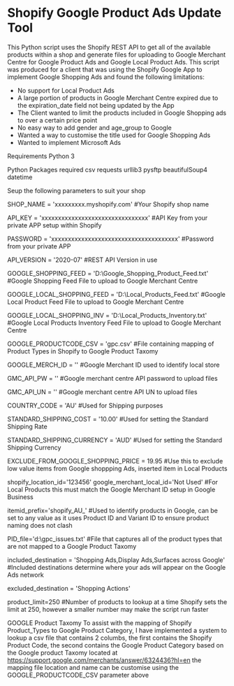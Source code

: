 # Shopify Google Product Ads Update Tool
This Python script uses the Shopify REST API to get all of the available products within a shop and generate files for uploading to Google Merchant Centre for Google Product Ads and Google Local Product Ads.  This script was
produced for a client that was using the Shopify Google App to implement Google Shopping Ads and found the following limitations:
- No support for Local Product Ads
- A large portion of products in Google Merchant Centre expired due to the expiration_date field not being updated by the App
- The Client wanted to limit the products included in Google Shopping ads to over a certain price point
- No easy way to add gender and age_group to Google
- Wanted a way to customise the title used for Google Shopping Ads
- Wanted to implement Microsoft Ads

Requirements
Python 3

Python Packages required
csv
requests
urllib3
pysftp
beautifulSoup4
datetime


Seup the following parameters to suit your shop

SHOP_NAME = 'xxxxxxxxx.myshopify.com'                                           #Your Shopify shop name

API_KEY = 'xxxxxxxxxxxxxxxxxxxxxxxxxxxxxxxx'                                    #API Key from your private APP setup within Shopify

PASSWORD = 'xxxxxxxxxxxxxxxxxxxxxxxxxxxxxxxxxxxxxx'                             #Password from your private APP

API_VERSION = '2020-07'                                                         #REST API Version in use

GOOGLE_SHOPPING_FEED = 'D:\Google_Shopping_Product_Feed.txt'                    #Google Shopping Feed File to upload to Google Merchant Centre

GOOGLE_LOCAL_SHOPPING_FEED = 'D:\Local_Products_Feed.txt'                       #Google Local Product Feed File to upload to Google Merchant Centre

GOOGLE_LOCAL_SHOPPING_INV = 'D:\Local_Products_Inventory.txt'                   #Google Local Products Inventory Feed File to upload to Google Merchant Centre

GOOGLE_PRODUCTCODE_CSV = 'gpc.csv'                                              #File containing mapping of Product Types in Shopify to Google Product Taxomy

GOOGLE_MERCH_ID = ''                                                            #Google Merchant ID used to identify local store

GMC_API_PW = ''                                                                 #Google merchant centre API password to upload files

GMC_API_UN = ''                                                                 #Google merchant centre API UN to upload files

COUNTRY_CODE = 'AU'                                                             #Used for Shipping purposes

STANDARD_SHIPPING_COST = '10.00'                                                #Used for setting the Standard Shipping Rate

STANDARD_SHIPPING_CURRENCY = 'AUD'                                              #Used for setting the Standard Shipping Currency

EXCLUDE_FROM_GOOGLE_SHOPPING_PRICE = 19.95                                      #Use this to exclude low value items from Google shoppping Ads, inserted item in Local Products

shopify_location_id='123456'
google_merchant_local_id='Not Used'                                             #For Local Products this must match the Google Merchant ID setup in Google Business

itemid_prefix='shopify_AU_'                                                     #Used to identify products in Google, can be set to any value as it uses Product ID and Variant ID to ensure product naming does not clash

PID_file='d:\gpc_issues.txt'                                                    #File that captures all of the product types that are not mapped to a Google Product Taxomy

included_destination = 'Shopping Ads,Display Ads,Surfaces across Google'        #Included destinations determine where your ads will appear on the Google Ads network 

excluded_destination = 'Shopping Actions'

product_limit=250                                                               #Number of products to lookup at a time Shopify sets the limit at 250, however a smaller number may make the script run faster

GOOGLE Product Taxomy
To assist with the mapping of Shopify Product_Types to Google Product Category, I have implemented a system to lookup a csv file that contains 2 columbs, the first contains the Shopify Product Code, the second contains the Google Product Category based on the Google product Taxomy located at https://support.google.com/merchants/answer/6324436?hl=en the mapping file location and name can be customise using the GOOGLE_PRODUCTCODE_CSV parameter above
